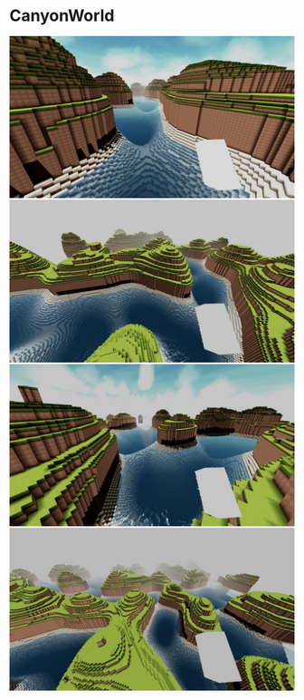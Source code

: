 CanyonWorld
=======================
![sc1](/images/Terasology-160316151823-1855x1056.jpg)
![sc2](/images/Terasology-160316151842-1855x1056.jpg)
![sc3](/images/Terasology-160316152016-1855x1056.jpg)
![sc4](/images/Terasology-160316152051-1855x1056.jpg)
